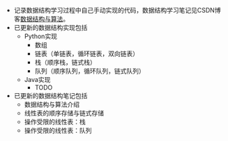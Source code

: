 - 记录数据结构学习过程中自己手动实现的代码，数据结构学习笔记见CSDN博客[数据结构与算法](https://blog.csdn.net/qq_24831889/article/category/9372231)。
- 已更新的数据结构实现包括
  - Python实现
    - 数组
    - 链表（单链表，循环链表，双向链表）
    - 栈（顺序栈，链式栈）
    - 队列（顺序队列，循环队列，链式队列）
  - Java实现
    - TODO
- 已更新的数据结构笔记包括
  - 数据结构与算法介绍
  - 线性表的顺序存储与链式存储
  - 操作受限的线性表：栈
  - 操作受限的线性表：队列
